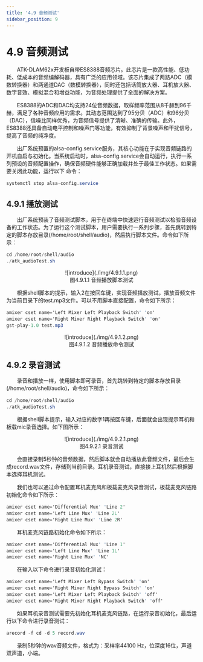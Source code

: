 ```yaml
---
title: '4.9 音频测试'
sidebar_position: 9
---
```


# 4.9 音频测试


&emsp;&emsp;ATK-DLAM62x开发板自带ES8388音频芯片。此芯片是一款高性能、低功耗、低成本的音频编解码器，具有广泛的应用领域。该芯片集成了两路ADC（模数转换器）和两通道DAC（数模转换器），同时还包括话筒放大器、耳机放大器、数字音效、模拟混合和增益功能，为音频处理提供了全面的解决方案。

&emsp;&emsp;ES8388的ADC和DAC均支持24位音频数据，取样频率范围从8千赫到96千赫，满足了各种音频应用的需求。其动态范围达到了95分贝（ADC）和96分贝（DAC），信噪比同样优秀，为音频信号提供了清晰、准确的传输。此外，ES8388还具备自动电平控制和噪声门等功能，有效抑制了背景噪声和干扰信号，提高了音频的纯净度。

&emsp;&emsp;出厂系统预置的alsa-config.service服务，其核心功能在于实现音频链路的开机自启与初始化。当系统启动时，alsa-config.service会自动运行，执行一系列预设的音频配置操作，确保音频硬件能够正确加载并处于最佳工作状态。如果需要关闭此功能，运行以下
命令：

```c#
systemctl stop alsa-config.service
```

## 4.9.1 播放测试

&emsp;&emsp;出厂系统预装了音频测试脚本，用于在终端中快速运行音频测试以检验音频设备的工作状态。为了运行这个测试脚本，用户需要执行一系列步骤，首先跳转到特定的脚本存放目录(/home/root/shell/audio)，然后执行脚本文件。命令如下所示：

```c#
cd /home/root/shell/audio
./atk_audioTest.sh
```

<center>
![introduce](./img/4.9.1.1.png)<br />
图4.9.1.1 音频播放脚本测试
</center>

&emsp;&emsp;根据shell脚本的提示，输入2在按回车键，实现音频播放测试，播放音频文件为当前目录下的test.mp3文件。可以不用脚本直接配置，命令如下所示：

```c#
amixer cset name='Left Mixer Left Playback Switch' 'on'
amixer cset name='Right Mixer Right Playback Switch' 'on'
gst-play-1.0 test.mp3
```

<center>
![introduce](./img/4.9.1.2.png)<br />
图4.9.1.2 音频播放命令测试
</center>

## 4.9.2  录音测试

&emsp;&emsp;录音和播放一样，使用脚本即可录音，首先跳转到特定的脚本存放目录(/home/root/shell/audio)，命令如下所示：

```c#
cd /home/root/shell/audio
./atk_audioTest.sh
```

&emsp;&emsp;根据shell脚本提示，输入对应的数字1再按回车键，后面就会出现提示耳机和板载mic录音选择。如下图所示：

<center>
![introduce](./img/4.9.2.1.png)<br />
图4.9.2.1 录音测试
</center>

&emsp;&emsp;会直接录制5秒钟的音频数据，然后脚本就会自动播放此音频文件，最后会生成record.wav文件，存储到当前目录。耳机录音测试，直接接上耳机然后根据脚本选择耳机测试。

&emsp;&emsp;我们也可以通过命令配置耳机麦克风和板载麦克风录音测试，板载麦克风链路初始化命令如下所示：

```c#
amixer cset name='Differential Mux' 'Line 2'
amixer cset name='Left Line Mux' 'Line 2L'
amixer cset name='Right Line Mux' 'Line 2R'
```

&emsp;&emsp;耳机麦克风链路初始化命令如下所示：

```c#
amixer cset name='Differential Mux' 'Line 1'
amixer cset name='Left Line Mux' 'Line 1L'
amixer cset name='Right Line Mux' 'NC'
```

&emsp;&emsp;在输入以下命令进行录音初始化测试：

```c#
amixer cset name='Left Mixer Left Bypass Switch' 'on'
amixer cset name='Right Mixer Right Bypass Switch' 'on'
amixer cset name='Left Mixer Left Playback Switch' 'off'
amixer cset name='Right Mixer Right Playback Switch' 'off'
```

&emsp;&emsp;如果耳机录音测试需要先初始化耳机麦克风链路，在运行录音初始化，最后运行以下命令进行录音测试：

```c#
arecord -f cd -d 5 record.wav
```

&emsp;&emsp;录制5秒钟的wav音频文件，格式为：采样率44100 Hz，位深度16位，声道双声道，小端。







